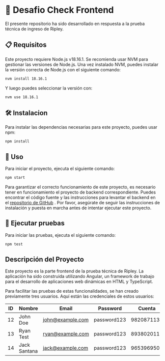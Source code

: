 # 🎯 Desafio Check Frontend
El presente repositorio ha sido desarrollado en respuesta a la prueba técnica de ingreso de Ripley.

## 📋 Requisitos
Este proyecto requiere Node.js v18.16.1. Se recomienda usar NVM para gestionar las versiones de Node.js. Una vez instalado NVM, puedes instalar la versión correcta de Node.js con el siguiente comando:
```sh
nvm install 18.16.1
```

Y luego puedes seleccionar la versión con:
```sh
nvm use 18.16.1
```



## 🛠️ Instalacion
Para instalar las dependencias necesarias para este proyecto, puedes usar npm:
```sh
npm install
```

## 🚀 Uso
Para iniciar el proyecto, ejecuta el siguiente comando:
```sh
npm start
```
Para garantizar el correcto funcionamiento de este proyecto, es necesario tener en funcionamiento el proyecto de backend correspondiente. Puedes encontrar el código fuente y las instrucciones para levantar el backend en el [repositorio de GitHub](https://github.com/alfonso-pareja/desafio-check-frontend) . Por favor, asegúrate de seguir las instrucciones de instalación y puesta en marcha antes de intentar ejecutar este proyecto.

## 🧪 Ejecutar pruebas
Para iniciar las pruebas, ejecuta el siguiente comando:
```sh
npm test
```

## Descripción del Proyecto
Este proyecto es la parte frontend de la prueba técnica de Ripley. La aplicación ha sido construida utilizando Angular, un framework de trabajo para el desarrollo de aplicaciones web dinámicas en HTML y TypeScript.

Para facilitar las pruebas de estas funcionalidades, se han creado previamente tres usuarios. Aquí están las credenciales de estos usuarios:

| ID | Nombre       | Email            | Password    | Cuenta      |
|----|--------------|------------------|-------------|-------------|
| 12 | John Doe     | john@example.com | password123 | 9820871137  |
| 13 | Ryan Test    | ryan@example.com | password123 | 8938020119  |
| 14 | Jack Santana | jack@example.com | password123 | 9653969502  |



